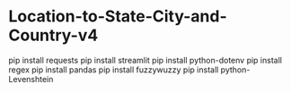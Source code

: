 # Location-to-State-City-and-Country-v4

pip install requests
pip install streamlit
pip install python-dotenv
pip install regex
pip install pandas
pip install fuzzywuzzy
pip install python-Levenshtein